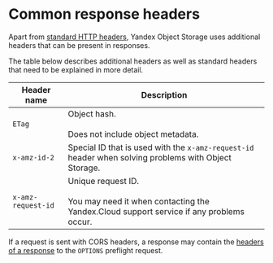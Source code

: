 # Common response headers

Apart from [standard HTTP headers](https://en.wikipedia.org/wiki/List_of_HTTP_header_fields), Yandex Object Storage uses additional headers that can be present in responses.

The table below describes additional headers as well as standard headers that need to be explained in more detail.

| Header name | Description |
| ----- | ----- |
| `ETag` | Object hash.<br/><br/>Does not include object metadata. |
| `x-amz-id-2` | Special ID that is used with the `x-amz-request-id` header when solving problems with Object Storage. |
| `x-amz-request-id` | Unique request ID.<br/><br/>You may need it when contacting the Yandex.Cloud support service if any problems occur. |

If a request is sent with CORS headers, a response may contain the [headers of a response](object/options.md#response-headers) to the `OPTIONS` preflight request.

